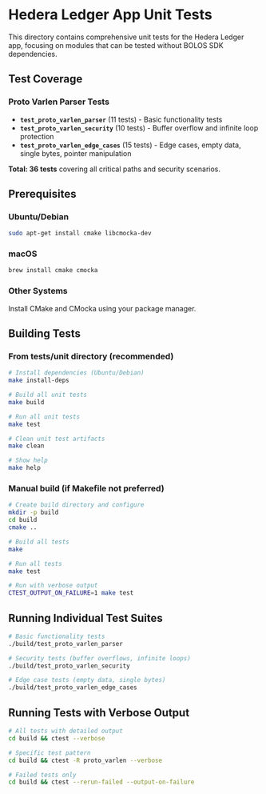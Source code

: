 # Hedera Ledger App Unit Tests

This directory contains comprehensive unit tests for the Hedera Ledger app, focusing on modules that can be tested without BOLOS SDK dependencies.

## Test Coverage

### Proto Varlen Parser Tests
- **`test_proto_varlen_parser`** (11 tests) - Basic functionality tests
- **`test_proto_varlen_security`** (10 tests) - Buffer overflow and infinite loop protection
- **`test_proto_varlen_edge_cases`** (15 tests) - Edge cases, empty data, single bytes, pointer manipulation

**Total: 36 tests** covering all critical paths and security scenarios.

## Prerequisites

### Ubuntu/Debian
```sh
sudo apt-get install cmake libcmocka-dev
```

### macOS
```sh
brew install cmake cmocka
```

### Other Systems
Install CMake and CMocka using your package manager.

## Building Tests

### From tests/unit directory (recommended)
```sh
# Install dependencies (Ubuntu/Debian)
make install-deps

# Build all unit tests
make build

# Run all unit tests
make test

# Clean unit test artifacts
make clean

# Show help
make help
```

### Manual build (if Makefile not preferred)
```sh
# Create build directory and configure
mkdir -p build
cd build
cmake ..

# Build all tests
make

# Run all tests
make test

# Run with verbose output
CTEST_OUTPUT_ON_FAILURE=1 make test
```

## Running Individual Test Suites

```sh
# Basic functionality tests
./build/test_proto_varlen_parser

# Security tests (buffer overflows, infinite loops)
./build/test_proto_varlen_security

# Edge case tests (empty data, single bytes)
./build/test_proto_varlen_edge_cases
```

## Running Tests with Verbose Output

```sh
# All tests with detailed output
cd build && ctest --verbose

# Specific test pattern
cd build && ctest -R proto_varlen --verbose

# Failed tests only
cd build && ctest --rerun-failed --output-on-failure
```
